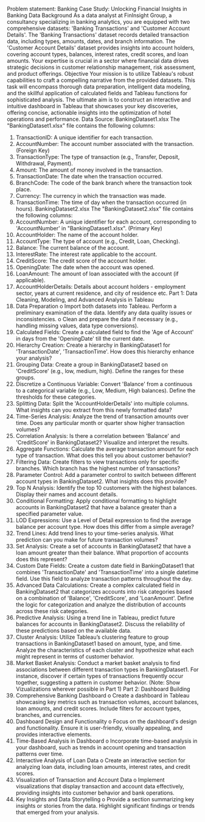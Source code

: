 Problem statement:
Banking
Case Study: Unlocking Financial Insights in Banking Data
Background
As a data analyst at FinInsight Group, a consultancy specializing in banking analytics, you are equipped with two comprehensive datasets: 'Banking Transactions' and 'Customer Account Details'. The 'Banking Transactions' dataset records detailed transaction data, including types, amounts, dates, and branch information. The 'Customer Account Details' dataset provides insights into account holders, covering account types, balances, interest rates, credit scores, and loan amounts. Your expertise is crucial in a sector where financial data drives strategic decisions in customer relationship management, risk assessment, and product offerings.
Objective
Your mission is to utilize Tableau's robust capabilities to craft a compelling narrative from the provided datasets. This task will encompass thorough data preparation, intelligent data modeling, and the skillful application of calculated fields and Tableau functions for sophisticated analysis. The ultimate aim is to construct an interactive and intuitive dashboard in Tableau that showcases your key discoveries, offering concise, actionable insights into the optimization of hotel operations and performance.
Data Source:
BankingDataset1.xlsx
The "BankingDataset1.xlsx" file contains the following columns:
1.	TransactionID: A unique identifier for each transaction.
2.	AccountNumber: The account number associated with the transaction. (Foreign Key)
3.	TransactionType: The type of transaction (e.g., Transfer, Deposit, Withdrawal, Payment).
4.	Amount: The amount of money involved in the transaction.
5.	TransactionDate: The date when the transaction occurred.
6.	BranchCode: The code of the bank branch where the transaction took place.
7.	Currency: The currency in which the transaction was made.
8.	TransactionTime: The time of day when the transaction occurred (in hours).
BankingDataset2.xlsx
The "BankingDataset2.xlsx" file contains the following columns:
1.	AccountNumber: A unique identifier for each account, corresponding to 'AccountNumber' in "BankingDataset1.xlsx". (Primary Key)
2.	AccountHolder: The name of the account holder.
3.	AccountType: The type of account (e.g., Credit, Loan, Checking).
4.	Balance: The current balance of the account.
5.	InterestRate: The interest rate applicable to the account.
6.	CreditScore: The credit score of the account holder.
7.	OpeningDate: The date when the account was opened.
8.	LoanAmount: The amount of loan associated with the account (if applicable).
9.	AccountHolderDetails: Details about account holders - employment sector, years at current residence, and city of residence etc.
Part 1: Data Cleaning, Modeling, and Advanced Analysis in Tableau
1.	Data Preparation 
o	Import both datasets into Tableau. Perform a preliminary examination of the data. Identify any data quality issues or inconsistencies.
o	Clean and prepare the data if necessary (e.g., handling missing values, data type conversions).
2.	Calculated Fields: Create a calculated field to find the 'Age of Account' in days from the 'OpeningDate' till the current date.
3.	Hierarchy Creation: Create a hierarchy in BankingDataset1 for 'TransactionDate', 'TransactionTime'. How does this hierarchy enhance your analysis?
4.	Grouping Data: Create a group in BankingDataset2 based on 'CreditScore' (e.g., low, medium, high). Define the ranges for these groups.
5.	Discretize a Continuous Variable: Convert 'Balance' from a continuous to a categorical variable (e.g., Low, Medium, High balances). Define the thresholds for these categories.
6.	Splitting Data: Split the 'AccountHolderDetails' into multiple columns. What insights can you extract from this newly formatted data?
7.	Time-Series Analysis: Analyze the trend of transaction amounts over time. Does any particular month or quarter show higher transaction volumes?
8.	Correlation Analysis: Is there a correlation between 'Balance' and 'CreditScore' in BankingDataset2? Visualize and interpret the results.
9.	Aggregate Functions: Calculate the average transaction amount for each type of transaction. What does this tell you about customer behavior?
10.	Filtering Data: Create filters to view transactions only for specific branches. Which branch has the highest number of transactions?
11.	Parameter Control: Add a parameter control to switch between different account types in BankingDataset2. What insights does this provide?
12.	Top N Analysis: Identify the top 10 customers with the highest balances. Display their names and account details.
13.	Conditional Formatting: Apply conditional formatting to highlight accounts in BankingDataset2 that have a balance greater than a specified parameter value.
14.	LOD Expressions: Use a Level of Detail expression to find the average balance per account type. How does this differ from a simple average?
15.	Trend Lines: Add trend lines to your time-series analysis. What prediction can you make for future transaction volumes?
16.	Set Analysis: Create a set of accounts in BankingDataset2 that have a loan amount greater than their balance. What proportion of accounts does this represent?
17.	Custom Date Fields: Create a custom date field in BankingDataset1 that combines 'TransactionDate' and 'TransactionTime' into a single datetime field. Use this field to analyze transaction patterns throughout the day.
18.	Advanced Data Calculations: Create a complex calculated field in BankingDataset2 that categorizes accounts into risk categories based on a combination of 'Balance', 'CreditScore', and 'LoanAmount'. Define the logic for categorization and analyze the distribution of accounts across these risk categories.
19.	Predictive Analysis: Using a trend line in Tableau, predict future balances for accounts in BankingDataset2. Discuss the reliability of these predictions based on the available data.
20.	Cluster Analysis: Utilize Tableau’s clustering feature to group transactions in BankingDataset1 based on amount, type, and time. Analyze the characteristics of each cluster and hypothesize what each might represent in terms of customer behavior.
21.	Market Basket Analysis: Conduct a market basket analysis to find associations between different transaction types in BankingDataset1. For instance, discover if certain types of transactions frequently occur together, suggesting a pattern in customer behavior.
(Note: Show Vizualizations wherever possible in Part 1)
Part 2: Dashboard Building
1.	Comprehensive Banking Dashboard 
o	Create a dashboard in Tableau showcasing key metrics such as transaction volumes, account balances, loan amounts, and credit scores. Include filters for account types, branches, and currencies.
2.	Dashboard Design and Functionality 
o	Focus on the dashboard's design and functionality. Ensure it is user-friendly, visually appealing, and provides interactive elements.
3.	Time-Based Analysis in Dashboard 
o	Incorporate time-based analysis in your dashboard, such as trends in account opening and transaction patterns over time.
4.	Interactive Analysis of Loan Data 
o	Create an interactive section for analyzing loan data, including loan amounts, interest rates, and credit scores.
5.	Visualization of Transaction and Account Data 
o	Implement visualizations that display transaction and account data effectively, providing insights into customer behavior and bank operations.
6.	Key Insights and Data Storytelling 
o	Provide a section summarizing key insights or stories from the data. Highlight significant findings or trends that emerged from your analysis.

